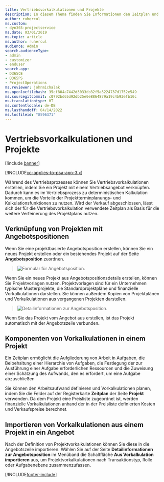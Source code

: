 ```yaml
---
title: Vertriebsvorkalkulationen und Projekte
description: In diesem Thema finden Sie Informationen den Zeitplan und die Schätzungen im Vertriebsprozess zu Ihrem Vorteil nutzen.
author: ruhercul
ms.custom:
- dyn365-projectservice
ms.date: 03/01/2019
ms.topic: article
ms.author: ruhercul
audience: Admin
search.audienceType:
- admin
- customizer
- enduser
search.app:
- D365CE
- D365PS
- ProjectOperations
ms.reviewer: johnmichalak
ms.openlocfilehash: 35cf804a7442d3033db32f5a5224737d1752e549
ms.sourcegitcommit: c0792bd65d92db25e0e8864879a19c4b93efb10c
ms.translationtype: HT
ms.contentlocale: de-DE
ms.lasthandoff: 04/14/2022
ms.locfileid: "8596371"
---
```

# <a name="sales-estimates-and-projects"></a>Vertriebsvorkalkulationen und Projekte

[!include [banner](../includes/psa-now-project-operations.md)]

[!INCLUDE[cc-applies-to-psa-app-3.x](../includes/cc-applies-to-psa-app-3x.md)]

Während des Vertriebsprozesses können Sie Vertriebsvorkalkulationen erstellen, indem Sie ein Projekt mit einem Vertriebsangebot verknüpfen. Dadurch kann es im Vertriebsprozess zu deterministischen Kalkulation kommen, um die Vorteile der Projektterminplanungs- und Kalkulationsfunktionen zu nutzen. Wird der Verkauf abgeschlossen, lässt sich der für die Vertriebsvorkalkulation verwendete Zeitplan als Basis für die weitere Verfeinerung des Projektplans nutzen.

## <a name="linking-a-project-to-a-quote-line"></a>Verknüpfung von Projekten mit Angebotspositionen

Wenn Sie eine projektbasierte Angebotsposition erstellen, können Sie ein neues Projekt erstellen oder ein bestehendes Projekt auf der Seite **Angebotsposition** zuordnen. 

> ![Formular für Angebotsposition.](media/project-8.png)
 
Wenn Sie ein neues Projekt aus Angebotspositionsdetails erstellen, können Sie Projektvorlagen nutzen. Projektvorlagen sind für ein Unternehmen typische Musterprojekte, die Standardprojektpläne und finanzielle Vorkalkulationen darstellen. Sie können außerdem Kopien von Projektplänen und Vorkalkulationen aus vergangenen Projekten darstellen.

> ![Detailinformationen zur Angebotsposition.](media/project-9.png)
  
Wenn Sie das Projekt vom Angebot aus erstellen, ist das Projekt automatisch mit der Angebotszeile verbunden.

## <a name="components-of-estimates-in-a-project"></a>Komponenten von Vorkalkulationen in einem Projekt

Ein Zeitplan ermöglicht die Aufgliederung von Arbeit in Aufgaben, die Beibehaltung einer Hierarchie von Aufgaben, die Festlegung der zur Ausführung einer Aufgabe erforderlichen Ressourcen und die Zuweisung einer Schätzung des Aufwands, den es erfordert, um eine Aufgabe abzuschließen

Sie können den Arbeitsaufwand definieren und Vorkalkulationen planen, indem Sie die Felder auf der Registerkarte **Zeitplan** der Seite **Projekt** verwenden. Da dem Projekt eine Preisliste zugeordnet ist, werden finanzielle Vorkalkulationen anhand der in der Preisliste definierten Kosten und Verkaufspreise berechnet.

## <a name="importing-estimates-from-a-project-into-a-quote"></a>Importieren von Vorkalkulationen aus einem Projekt in ein Angebot

Nach der Definition von Projektvorkalkulationen können Sie diese in die Angebotszeile importieren. Wählen Sie auf der Seite **Detailinformationen zur Angebotsposition** im Menüband die Schaltfläche **Aus Vorkalkulation importieren** aus, um Projektvorkalkulationen nach Transaktionstyp, Rolle oder Aufgabenebene zusammenzufassen.


[!INCLUDE[footer-include](../includes/footer-banner.md)]
